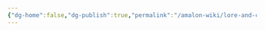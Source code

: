 ```yaml
---
{"dg-home":false,"dg-publish":true,"permalink":"/amalon-wiki/lore-and-concepts/the-whisperers/","dgPassFrontmatter":true,"noteIcon":""}
---
```


